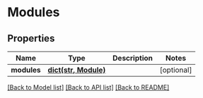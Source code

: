 # Modules

## Properties
Name | Type | Description | Notes
------------ | ------------- | ------------- | -------------
**modules** | [**dict(str, Module)**](Module.md) |  | [optional] 

[[Back to Model list]](../README.md#documentation-for-models) [[Back to API list]](../README.md#documentation-for-api-endpoints) [[Back to README]](../README.md)

